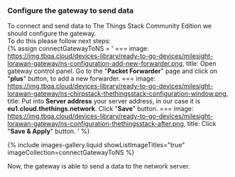 ### Configure the gateway to send data

To connect and send data to The Things Stack Community Edition we should configure the gateway.  
To do this please follow next steps:  
{% assign connectGatewayToNS = '
    ===
        image: https://img.tbqa.cloud/devices-library/ready-to-go-devices/milesight-lorawan-gateway/ns-configuration-add-new-forwarder.png,
        title: Open gateway control panel. Go to the "**Packet Forwarder**" page and click on "**plus**" button, to add a new forwarder.
    ===
        image: https://img.tbqa.cloud/devices-library/ready-to-go-devices/milesight-lorawan-gateway/ns-chirpstack-thethingsstack-configuration-window.png,
        title: Put into **Server address** your server address, in our case it is **eu1.cloud.thethings.network**. Click "**Save**" button.
    ===
        image: https://img.tbqa.cloud/devices-library/ready-to-go-devices/milesight-lorawan-gateway/ns-configuration-thethingsstack-after.png,
        title: Click "**Save & Apply**" button.
'
%}

{% include images-gallery.liquid showListImageTitles="true" imageCollection=connectGatewayToNS %}

Now, the gateway is able to send a data to the network server.  
